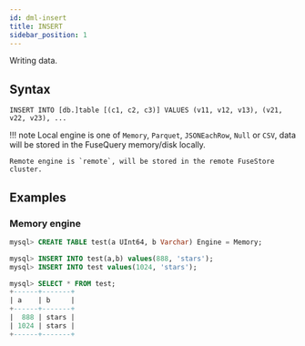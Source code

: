 ```yaml
---
id: dml-insert
title: INSERT
sidebar_position: 1
---
```


Writing data.

## Syntax

```
INSERT INTO [db.]table [(c1, c2, c3)] VALUES (v11, v12, v13), (v21, v22, v23), ...
```

!!! note
Local engine is one of `Memory`, `Parquet`, `JSONEachRow`, `Null` or `CSV`, data will be stored in the FuseQuery memory/disk locally.

    Remote engine is `remote`, will be stored in the remote FuseStore cluster.

## Examples

### Memory engine

```sql
mysql> CREATE TABLE test(a UInt64, b Varchar) Engine = Memory;

mysql> INSERT INTO test(a,b) values(888, 'stars');
mysql> INSERT INTO test values(1024, 'stars');

mysql> SELECT * FROM test;
+------+-------+
| a    | b     |
+------+-------+
|  888 | stars |
| 1024 | stars |
+------+-------+
```

